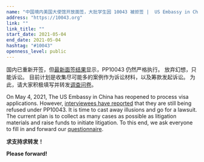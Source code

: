```yaml
---
name: "中国境内美国大使馆开放面签，大批学生因 10043 被拒签 |  US Embassy in China Reopened, Students Still Getting Refused Under PP10043"
address: "https://10043.org"
link: ""
link_title: ""
start_date: 2021-05-04
end_date: 2021-05-04
hashtag: "#10043"
openness_level: public
---
```

国内已重新开签，但[最新面签结果](https://docs.qq.com/sheet/DWXhmY1J3T1lCUnpI)显示，PP10043 仍然严格执行。
放弃幻想，只能诉讼。
目前计划是收集尽可能多的案例作为诉讼材料，以及筹款发起诉讼。
为此，请大家积极填写并转发[调查问卷](https://wj.qq.com/s2/8404966/e1ab/)。

On May 4, 2021, The US Embassy in China has reopened to process visa applications. However, [interviewees have reported](https://docs.qq.com/sheet/DWXhmY1J3T1lCUnpI) that they are still being refused under PP10043. It is time to cast away illusions and go for a lawsuit.
The current plan is to collect as many cases as possible as litigation materials and raise funds to initiate litigation.
To this end, we ask everyone to fill in and forward our [questionnaire](https://wj.qq.com/s2/8404966/e1ab/).

**求支持求转发！**

**Please forward!**
